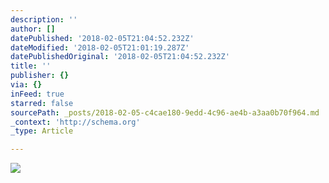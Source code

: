 ```yaml
---
description: ''
author: []
datePublished: '2018-02-05T21:04:52.232Z'
dateModified: '2018-02-05T21:01:19.287Z'
datePublishedOriginal: '2018-02-05T21:04:52.232Z'
title: ''
publisher: {}
via: {}
inFeed: true
starred: false
sourcePath: _posts/2018-02-05-c4cae180-9edd-4c96-ae4b-a3aa0b70f964.md
_context: 'http://schema.org'
_type: Article

---
```

![](https://the-grid-user-content.s3-us-west-2.amazonaws.com/f52cb1d0-f010-4fdf-ae63-39ab8eb6a319.jpg)